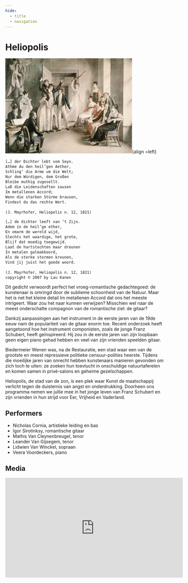 ```yaml
---
hide:
  - title
  - navigation
---
```


# Heliopolis

![heliopolis](../../assets/images/heliopolis.jpg){align =left}

```
[…] der Dichter lebt vom Seyn.
Athme du den heil’gen Aether,
Schling’ die Arme um die Welt;
Nur dem Würdigen, dem Großen
Bleibe muthig zugesellt.
Laß die Leidenschaften sausen
Im metallenen Accord;
Wenn die starken Stürme brausen,
Findest du das rechte Wort.

(J. Mayrhofer, Heliopolis n. 12, 1821)
```

```
[…] de dichter leeft van ’t Zijn.
Adem ín de heil’ge ether,
En omarm de wereld wijd,
Slechts het waardige, het grote,
Blijf dat moedig toegewijd.
Laat de hartstochten maar dreunen
In metalen galmakkoord,
Als de sterke stormen kreunen,
Vind jij juist het goede woord.

(J. Mayrhofer, Heliopolis n. 12, 1821)
copyright © 2007 by Lau Kanen
```

Dit gedicht verwoordt perfect het vroeg-romantische gedachtegoed: de kunstenaar is omringd door de sublieme schoonheid van de Natuur. Maar het is net het kleine detail Im metallenen Accord dat ons het meeste intrigeert. Waar zou het naar kunnen verwijzen? Misschien wel naar de meest onderschatte compagnon van de romantische ziel: de gitaar?

Dankzij aanpassingen aan het instrument in de eerste jaren van de 19de eeuw nam de populariteit van de gitaar enorm toe. Recent onderzoek heeft aangetoond hoe het instrument componisten, zoals de jonge Franz Schubert, heeft geïnspireerd. Hij zou in de eerste jaren van zijn loopbaan geen eigen piano gehad hebben en veel van zijn vrienden speelden gitaar.

Biedermeier Wenen was, na de Restauratie, een stad waar een van de grootste en meest repressieve politieke censuur-polities heerste. Tijdens die moeilijke jaren van onrecht hebben kunstenaars manieren gevonden om zich toch te uiten: ze zoeken hun toevlucht in onschuldige natuurtaferelen en komen samen in privé-salons en geheime gezelschappen.

Heliopolis, de stad van de zon, is een plek waar Kunst de maatschappij verlicht tegen de duisternis van angst en onderdrukking. Doorheen ons programma nemen we jullie mee in het jonge leven van Franz Schubert en zijn vrienden in hun strijd voor Eer, Vrijheid en Vaderland.

## Performers

- Nicholas Cornia, artistieke leiding en bas
- Igor Sirotinksy, romantische gitaar
- Mathis Van Cleynenbreugel, tenor
- Leander Van Gijsegem, tenor
- Lidwien Van Winckel, sopraan
- Veera Voordeckers, piano

## Media

<iframe width="560" height="315" src="https://www.youtube.com/embed/0_UJrzpt9nk?si=BSpO6RnIkzRJVIH4" title="YouTube video player" frameborder="0" allow="accelerometer; autoplay; clipboard-write; encrypted-media; gyroscope; picture-in-picture; web-share" referrerpolicy="strict-origin-when-cross-origin" allowfullscreen></iframe>

